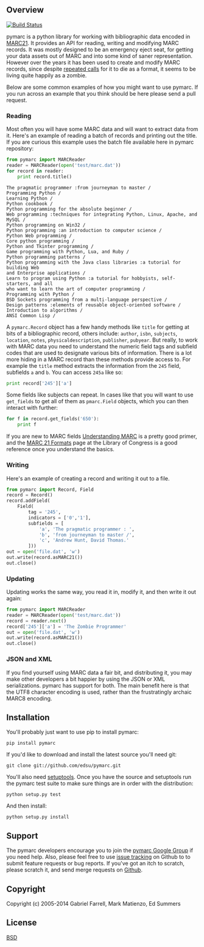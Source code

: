Overview
--------

[![Build Status](https://secure.travis-ci.org/edsu/pymarc.png)](http://travis-ci.org/edsu/pymarc)

pymarc is a python library for working with bibliographic data encoded in 
[MARC21](http://en.wikipedia.org/wiki/MARC_standards). It provides an API 
for reading, writing and modifying MARC records. It was mostly designed to 
be an emergency eject seat, for getting your data assets out of MARC and into
some kind of saner representation. However over the years it has been used 
to create and modify MARC records, since despite [repeated
calls](http://marc-must-die.info/index.php/Main_Page) for it to die as a
format, it seems to be living quite happily as a zombie. 

Below are some common examples of how you might want to use pymarc. If 
you run across an example that you think should be here please send a 
pull request.

### Reading

Most often you will have some MARC data and will want to extract data
from it. Here's an example of reading a batch of records and printing out 
the title. If you are curious this example uses the batch file 
available here in pymarc repository:

```python  
from pymarc import MARCReader
reader = MARCReader(open('test/marc.dat'))
for record in reader: 
    print record.title()
```
```
The pragmatic programmer :from journeyman to master /
Programming Python /
Learning Python /
Python cookbook /
Python programming for the absolute beginner /
Web programming :techniques for integrating Python, Linux, Apache, and MySQL /
Python programming on Win32 /
Python programming :an introduction to computer science /
Python Web programming /
Core python programming /
Python and Tkinter programming /
Game programming with Python, Lua, and Ruby /
Python programming patterns /
Python programming with the Java class libraries :a tutorial for building Web
and Enterprise applications /
Learn to program using Python :a tutorial for hobbyists, self-starters, and all
who want to learn the art of computer programming /
Programming with Python /
BSD Sockets programming from a multi-language perspective /
Design patterns :elements of reusable object-oriented software /
Introduction to algorithms /
ANSI Common Lisp /
```

A `pymarc.Record` object has a few handy methods like `title` for getting at 
bits of a bibliographic record, others include: `author`, `isbn`, `subjects`, 
`location`, `notes`, `physicaldescription`, `publisher`, `pubyear`. But 
really, to work with MARC data you need to understand the numeric field tags 
and subfield codes that are used to designate various bits of information. There
is a lot more hiding in a MARC record than these methods provide access to.
For example the `title` method extracts the information from the `245` field, 
subfields `a` and `b`. You can access `245a` like so:

```python
print record['245']['a']
```

Some fields like subjects can repeat. In cases like that you will want to use
`get_fields` to get all of them as `pmarc.Field` objects, which you can then 
interact with further:

```python
for f in record.get_fields('650'):
    print f
```

If you are new to MARC fields [Understanding
MARC](http://www.loc.gov/marc/umb/) is a pretty good primer, and the [MARC 21
Formats](http://www.loc.gov/marc/marcdocz.html) page at the Library of Congress is a good reference once you understand the basics.

### Writing

Here's an example of creating a record and writing it out to a file.

```python
from pymarc import Record, Field
record = Record()
record.addField(
    Field(
        tag = '245', 
        indicators = ['0','1'],
        subfields = [
            'a', 'The pragmatic programmer : ',
            'b', 'from journeyman to master /', 
            'c', 'Andrew Hunt, David Thomas.'
        ]))
out = open('file.dat', 'w')
out.write(record.asMARC21())
out.close()
```

### Updating

Updating works the same way, you read it in, modify it, and then write it out
again:

```python
from pymarc import MARCReader
reader = MARCReader(open('test/marc.dat'))
record = reader.next()
record['245']['a'] = 'The Zombie Programmer'
out = open('file.dat', 'w')
out.write(record.asMARC21())
out.close()
```


### JSON and XML

If you find yourself using MARC data a fair bit, and distributing it, you may 
make other developers a bit happier by using the JSON or XML serializations. 
pymarc has support for both. The main benefit here is that the UTF8 character
encoding is used, rather than the frustratingly archaic MARC8 encoding.

Installation
------------

You'll probably just want to use pip to install pymarc:

    pip install pymarc

If you'd like to download and install the latest source you'll need git:

    git clone git://github.com/edsu/pymarc.git

You'll also need [setuptools](https://pypi.python.org/pypi/setuptools#installation-instructions). Once you have the source and setuptools run the pymarc test 
suite to make sure things are in order with the distribution:

    python setup.py test

And then install:

    python setup.py install

Support
-------

The pymarc developers encourage you to join the [pymarc Google Group](http://groups.google.com/group/pymarc) if you need help.  Also, please feel free to use [issue tracking](https://github.com/edsu/pymarc/issues) on Github to to submit feature requests or bug reports. If you've got an itch to scratch, please scratch it, and send merge requests on [Github](http://github.com/edsu/pymarc).

Copyright
---------

Copyright (c) 2005-2014 Gabriel Farrell, Mark Matienzo, Ed Summers

License
-------

[BSD](http://www.opensource.org/licenses/bsd-license.php)
